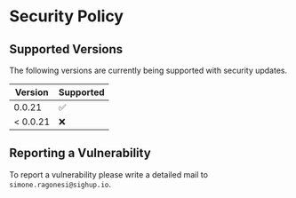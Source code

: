 # Security Policy

## Supported Versions

The following versions are currently being supported with security updates.

| Version | Supported          |
| ------- | ------------------ |
| 0.0.21   | :white_check_mark: |
| < 0.0.21   | :x:                |

## Reporting a Vulnerability

To report a vulnerability please write a detailed mail to `simone.ragonesi@sighup.io`.  
